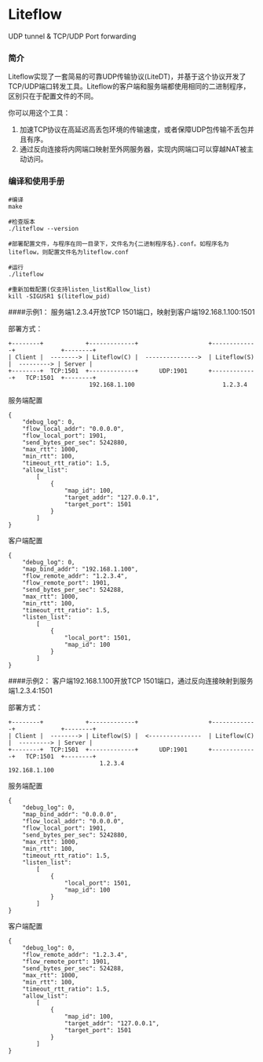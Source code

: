 # Liteflow
UDP tunnel &amp; TCP/UDP Port forwarding

### 简介

Liteflow实现了一套简易的可靠UDP传输协议(LiteDT)，并基于这个协议开发了TCP/UDP端口转发工具。Liteflow的客户端和服务端都使用相同的二进制程序，区别只在于配置文件的不同。

你可以用这个工具：

1. 加速TCP协议在高延迟高丢包环境的传输速度，或者保障UDP包传输不丢包并且有序。
2. 通过反向连接将内网端口映射至外网服务器，实现内网端口可以穿越NAT被主动访问。


### 编译和使用手册

```
#编译
make

#检查版本
./liteflow --version

#部署配置文件，与程序在同一目录下，文件名为{二进制程序名}.conf。如程序名为liteflow，则配置文件名为liteflow.conf

#运行
./liteflow

#重新加载配置(仅支持listen_list和allow_list)
kill -SIGUSR1 $(liteflow_pid)
```

####示例1： 服务端1.2.3.4开放TCP 1501端口，映射到客户端192.168.1.100:1501

部署方式：
```
+--------+            +-------------+                    +-------------+             +--------+
| Client |  --------> | Liteflow(C) |  --------------->  | Liteflow(S) |  ---------> | Server |
+--------+  TCP:1501  +-------------+      UDP:1901      +-------------+   TCP:1501  +--------+
                       192.168.1.100                         1.2.3.4
```

服务端配置
```
{
    "debug_log": 0,
    "flow_local_addr": "0.0.0.0",
    "flow_local_port": 1901,
    "send_bytes_per_sec": 5242880,
    "max_rtt": 1000,
    "min_rtt": 100,
    "timeout_rtt_ratio": 1.5,
    "allow_list": 
        [   
            {   
                "map_id": 100,
                "target_addr": "127.0.0.1",
                "target_port": 1501
            }
        ]
}

```

客户端配置
```
{
    "debug_log": 0,
    "map_bind_addr": "192.168.1.100",
    "flow_remote_addr": "1.2.3.4",
    "flow_remote_port": 1901,
    "send_bytes_per_sec": 524288,
    "max_rtt": 1000,
    "min_rtt": 100,
    "timeout_rtt_ratio": 1.5,
    "listen_list": 
        [
            {
                "local_port": 1501,
                "map_id": 100
            }
        ]
}

```

####示例2： 客户端192.168.1.100开放TCP 1501端口，通过反向连接映射到服务端1.2.3.4:1501

部署方式：
```
+--------+            +-------------+                    +-------------+             +--------+
| Client |  --------> | Liteflow(S) |  <---------------  | Liteflow(C) |  ---------> | Server |
+--------+  TCP:1501  +-------------+      UDP:1901      +-------------+   TCP:1501  +--------+
                          1.2.3.4                         192.168.1.100
```

服务端配置
```
{
    "debug_log": 0,
    "map_bind_addr": "0.0.0.0",
    "flow_local_addr": "0.0.0.0",
    "flow_local_port": 1901,
    "send_bytes_per_sec": 5242880,
    "max_rtt": 1000,
    "min_rtt": 100,
    "timeout_rtt_ratio": 1.5,
    "listen_list": 
        [
            {
                "local_port": 1501,
                "map_id": 100
            }
        ]
}

```

客户端配置
```
{
    "debug_log": 0,
    "flow_remote_addr": "1.2.3.4",
    "flow_remote_port": 1901,
    "send_bytes_per_sec": 524288,
    "max_rtt": 1000,
    "min_rtt": 100,
    "timeout_rtt_ratio": 1.5,
    "allow_list": 
        [   
            {   
                "map_id": 100,
                "target_addr": "127.0.0.1",
                "target_port": 1501
            }
        ]
}

```
